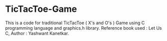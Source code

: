 # TicTacToe-Game
This is a code for traditional TicTacToe ( X's and O's ) Game using C programming language and graphics.h library. Reference book used : Let Us C, Author : Yashwant Kanetkar. 
